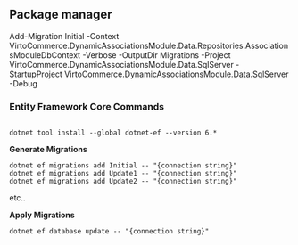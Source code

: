 
## Package manager 
Add-Migration Initial -Context VirtoCommerce.DynamicAssociationsModule.Data.Repositories.AssociationsModuleDbContext  -Verbose -OutputDir Migrations -Project VirtoCommerce.DynamicAssociationsModule.Data.SqlServer -StartupProject VirtoCommerce.DynamicAssociationsModule.Data.SqlServer  -Debug



### Entity Framework Core Commands
```

dotnet tool install --global dotnet-ef --version 6.*
```

**Generate Migrations**

```
dotnet ef migrations add Initial -- "{connection string}"
dotnet ef migrations add Update1 -- "{connection string}"
dotnet ef migrations add Update2 -- "{connection string}"
```

etc..

**Apply Migrations**

`dotnet ef database update -- "{connection string}"`
